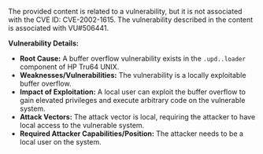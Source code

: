 The provided content is related to a vulnerability, but it is not associated with the CVE ID: CVE-2002-1615. The vulnerability described in the content is associated with VU#506441.

**Vulnerability Details:**

*   **Root Cause:** A buffer overflow vulnerability exists in the `.upd..loader` component of HP Tru64 UNIX.
*   **Weaknesses/Vulnerabilities:** The vulnerability is a locally exploitable buffer overflow.
*   **Impact of Exploitation:** A local user can exploit the buffer overflow to gain elevated privileges and execute arbitrary code on the vulnerable system.
*   **Attack Vectors:** The attack vector is local, requiring the attacker to have local access to the vulnerable system.
*  **Required Attacker Capabilities/Position:** The attacker needs to be a local user on the system.